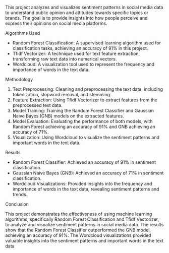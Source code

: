 This project analyzes and visualizes sentiment patterns in social media data to understand public opinion and attitudes towards specific topics or brands. 
The goal is to provide insights into how people perceive and express their opinions on social media platforms.

Algorithms Used

- Random Forest Classification: A supervised learning algorithm used for classification tasks, achieving an accuracy of 91% in this project.
- Tfidf Vectorizer: A technique used for text feature extraction, transforming raw text data into numerical vectors.
- Wordcloud: A visualization tool used to represent the frequency and importance of words in the text data.

Methodology

1. Text Preprocessing: Cleaning and preprocessing the text data, including tokenization, stopword removal, and stemming.
2. Feature Extraction: Using Tfidf Vectorizer to extract features from the preprocessed text data.
3. Model Training: Training the Random Forest Classifier and Gaussian Naive Bayes (GNB) models on the extracted features.
4. Model Evaluation: Evaluating the performance of both models, with Random Forest achieving an accuracy of 91% and GNB achieving an accuracy of 71%.
5. Visualization: Using Wordcloud to visualize the sentiment patterns and important words in the text data.

Results

- Random Forest Classifier: Achieved an accuracy of 91% in sentiment classification.
- Gaussian Naive Bayes (GNB): Achieved an accuracy of 71% in sentiment classification.
- Wordcloud Visualizations: Provided insights into the frequency and importance of words in the text data, revealing sentiment patterns and trends.

Conclusion

This project demonstrates the effectiveness of using machine learning algorithms, specifically Random Forest Classification and Tfidf Vectorizer, to analyze
and visualize sentiment patterns in social media data. The results show that the Random Forest Classifier outperformed the GNB model, achieving an accuracy 
of 91%. The Wordcloud visualizations provided valuable insights into the sentiment patterns and important words in the text data
